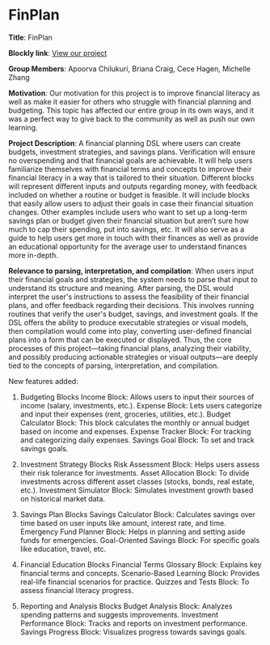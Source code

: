 # FinPlan

**Title**: FinPlan

**Blockly link**: [View our project](https://michelleezhangg.github.io/FinPlan/design-blocks/)

**Group Members**: Apoorva Chilukuri, Briana Craig, Cece Hagen, Michelle Zhang

**Motivation**: Our motivation for this project is to improve financial literacy as well as make it easier for others who struggle with financial planning and budgeting. This topic has affected our entire group in its own ways, and it was a perfect way to give back to the community as well as push our own learning.

**Project Description**: A financial planning DSL where users can create budgets, investment strategies, and savings plans. Verification will ensure no overspending and that financial goals are achievable. It will help users familiarize themselves with financial terms and concepts to improve their financial literacy in a way that is tailored to their situation. Different blocks will represent different inputs and outputs regarding money, with feedback included on whether a routine or budget is feasible. It will include blocks that easily allow users to adjust their goals in case their financial situation changes.  Other examples include users who want to set up a long-term savings plan or budget given their financial situation but aren’t sure how much to cap their spending, put into savings, etc. It will also serve as a guide to help users get more in touch with their finances as well as provide an educational opportunity for the average user to understand finances more in-depth.

**Relevance to parsing, interpretation, and compilation**: When users input their financial goals and strategies, the system needs to parse that input to understand its structure and meaning. After parsing, the DSL would interpret the user's instructions to assess the feasibility of their financial plans, and offer feedback regarding their decisions. This involves running routines that verify the user's budget, savings, and investment goals. If the DSL offers the ability to produce executable strategies or visual models, then compilation would come into play, converting user-defined financial plans into a form that can be executed or displayed. Thus, the core processes of this project—taking financial plans, analyzing their viability, and possibly producing actionable strategies or visual outputs—are deeply tied to the concepts of parsing, interpretation, and compilation.

New features added:
1. Budgeting Blocks
Income Block: Allows users to input their sources of income (salary, investments, etc.).
Expense Block: Lets users categorize and input their expenses (rent, groceries, utilities, etc.).
Budget Calculator Block: This block calculates the monthly or annual budget based on income and expenses.
Expense Tracker Block: For tracking and categorizing daily expenses.
Savings Goal Block: To set and track savings goals.

2. Investment Strategy Blocks
Risk Assessment Block: Helps users assess their risk tolerance for investments.
Asset Allocation Block: To divide investments across different asset classes (stocks, bonds, real estate, etc.).
Investment Simulator Block: Simulates investment growth based on historical market data.

3. Savings Plan Blocks
Savings Calculator Block: Calculates savings over time based on user inputs like amount, interest rate, and time.
Emergency Fund Planner Block: Helps in planning and setting aside funds for emergencies.
Goal-Oriented Savings Block: For specific goals like education, travel, etc.

4. Financial Education Blocks
Financial Terms Glossary Block: Explains key financial terms and concepts.
Scenario-Based Learning Block: Provides real-life financial scenarios for practice.
Quizzes and Tests Block: To assess financial literacy progress.

5. Reporting and Analysis Blocks
Budget Analysis Block: Analyzes spending patterns and suggests improvements.
Investment Performance Block: Tracks and reports on investment performance.
Savings Progress Block: Visualizes progress towards savings goals.
